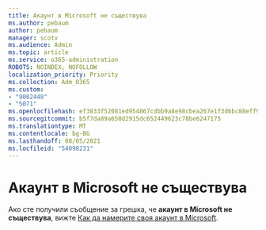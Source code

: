 ```yaml
---
title: Акаунт в Microsoft не съществува
ms.author: pebaum
author: pebaum
manager: scotv
ms.audience: Admin
ms.topic: article
ms.service: o365-administration
ROBOTS: NOINDEX, NOFOLLOW
localization_priority: Priority
ms.collection: Adm_O365
ms.custom:
- "9002448"
- "5071"
ms.openlocfilehash: ef3833f52081ed954867cdbb9a8e98cbea267e1f3d6bc88eff93c09550a00805
ms.sourcegitcommit: b5f7da89a650d2915dc652449623c78be6247175
ms.translationtype: MT
ms.contentlocale: bg-BG
ms.lasthandoff: 08/05/2021
ms.locfileid: "54098231"
---
```

# <a name="microsoft-account-does-not-exist"></a>Акаунт в Microsoft не съществува

Ако сте получили съобщение за грешка, че **акаунт в Microsoft не съществува**, вижте [Как да намерите своя акаунт в Microsoft](https://support.microsoft.com/help/13811/microsoft-account-how-to-find).
